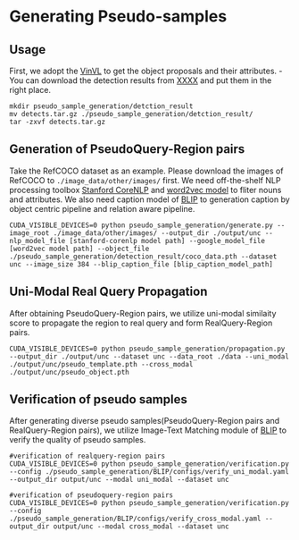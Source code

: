 # Generating Pseudo-samples
## Usage
First, we adopt the [VinVL](https://github.com/microsoft/scene_graph_benchmark) to get the object proposals and their attributes.
-You can download the detection results from [XXXX](XXXXX) and put them in the right place.
```
mkdir pseudo_sample_generation/detction_result
mv detects.tar.gz ./pseudo_sample_generation/detction_result/
tar -zxvf detects.tar.gz
```
## Generation of PseudoQuery-Region pairs
Take the RefCOCO dataset as an example. Please download the images of RefCOCO to ```./image_data/other/images/``` first. We need off-the-shelf NLP processing toolbox [Stanford CoreNLP](XXXX) and [word2vec model](XXXX) to fliter nouns and attributes. We also need caption model of [BLIP](./BLIP/README.md) to generation caption by object centric pipeline and relation aware pipeline.
```
CUDA_VISIBLE_DEVICES=0 python pseudo_sample_generation/generate.py --image_root ./image_data/other/images/ --output_dir ./output/unc --nlp_model_file [stanford-corenlp model path] --google_model_file [word2vec model path] --object_file ./pseudo_sample_generation/detection_result/coco_data.pth --dataset unc --image_size 384 --blip_caption_file [blip_caption_model_path]
```

## Uni-Modal Real Query Propagation

After obtaining PseudoQuery-Region pairs, we utilize uni-modal similaity score to propagate the region to real query and form RealQuery-Region pairs.

```
CUDA_VISIBLE_DEVICES=0 python pseudo_sample_generation/propagation.py --output_dir ./output/unc --dataset unc --data_root ./data --uni_modal ./output/unc/pseudo_template.pth --cross_modal ./output/unc/pseudo_object.pth
```

## Verification of pseudo samples
After generating diverse pseudo samples(PseudoQuery-Region pairs and RealQuery-Region pairs), we utilize Image-Text Matching module of [BLIP](./BLIP/README.md) to verify the quality of pseudo samples. 

```
#verification of realquery-region pairs
CUDA_VISIBLE_DEVICES=0 python pseudo_sample_generation/verification.py --config ./pseudo_sample_generation/BLIP/configs/verify_uni_modal.yaml --output_dir output/unc --modal uni_modal --dataset unc

#verification of pseudoquery-region pairs
CUDA_VISIBLE_DEVICES=0 python pseudo_sample_generation/verification.py --config ./pseudo_sample_generation/BLIP/configs/verify_cross_modal.yaml --output_dir output/unc --modal cross_modal --dataset unc
```
